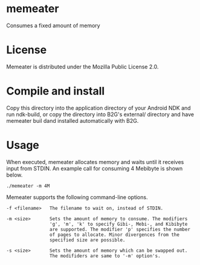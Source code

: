 memeater
========

Consumes a fixed amount of memory

# License

Memeater is distributed under the Mozilla Public License 2.0.

# Compile and install

Copy this directory into the application directory of your Android
NDK and run ndk-build, or copy the directory into B2G's external/
directory and have memeater buil dand installed automatically with
B2G.

# Usage

When executed, memeater allocates memory and waits until it receives
input from STDIN. An example call for consuming 4 Mebibyte is shown
below.

    ./memeater -m 4M

Memeater supports the following command-line options.

    -f <filename>   The filename to wait on, instead of STDIN.

    -m <size>       Sets the amount of memory to consume. The modifiers
                    'g', 'm', 'k' to specify Gibi-, Mebi-, and Kibibyte
                    are supported. The modifier 'p' specifies the number
                    of pages to allocate. Minor divergences from the
                    specified size are possible.

    -s <size>       Sets the amount of memory which can be swapped out.
                    The modifiders are same to '-m' option's.
